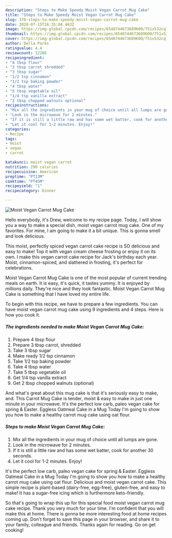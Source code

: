 ```yaml
---
description: "Steps to Make Speedy Moist Vegan Carrot Mug Cake"
title: "Steps to Make Speedy Moist Vegan Carrot Mug Cake"
slug: 370-steps-to-make-speedy-moist-vegan-carrot-mug-cake
date: 2020-07-15T16:35:04.463Z
image: https://img-global.cpcdn.com/recipes/6548744673689600/751x532cq70/moist-vegan-carrot-mug-cake-recipe-main-photo.jpg
thumbnail: https://img-global.cpcdn.com/recipes/6548744673689600/751x532cq70/moist-vegan-carrot-mug-cake-recipe-main-photo.jpg
cover: https://img-global.cpcdn.com/recipes/6548744673689600/751x532cq70/moist-vegan-carrot-mug-cake-recipe-main-photo.jpg
author: Della Parks
ratingvalue: 4.4
reviewcount: 12286
recipeingredient:
- "4 tbsp flour"
- "3 tbsp carrot shredded"
- "3 tbsp sugar"
- "1/2 tsp cinnamon"
- "1/2 tsp baking powder"
- "4 tbsp water"
- "5 tbsp vegetable oil"
- "1/4 tsp vanilla extract"
- "2 tbsp chopped walnuts optional"
recipeinstructions:
- "Mix all the ingredients in your mug of choice until all lumps are gone."
- "Look in the microwave for 2 minutes."
- "If it is still a little raw and has some wet batter, cook for another 30 seconds."
- "Let it cool for 1-2 minutes. Enjoy!"
categories:
- Recipe
tags:
- moist
- vegan
- carrot

katakunci: moist vegan carrot 
nutrition: 290 calories
recipecuisine: American
preptime: "PT13M"
cooktime: "PT45M"
recipeyield: "1"
recipecategory: Dinner

---
```



![Moist Vegan Carrot Mug Cake](https://img-global.cpcdn.com/recipes/6548744673689600/751x532cq70/moist-vegan-carrot-mug-cake-recipe-main-photo.jpg)

Hello everybody, it's Drew, welcome to my recipe page. Today, I will show you a way to make a special dish, moist vegan carrot mug cake. One of my favorites. For mine, I am going to make it a bit unique. This is gonna smell and look delicious.

This moist, perfectly spiced vegan carrot cake recipe is SO delicious and easy to make! Top it with vegan cream cheese frosting or enjoy it on its own. I make this vegan carrot cake recipe for Jack&#39;s birthday each year. Moist, cinnamon-spiced, and slathered in frosting, it&#39;s perfect for celebrations.

Moist Vegan Carrot Mug Cake is one of the most popular of current trending meals on earth. It is easy, it's quick, it tastes yummy. It is enjoyed by millions daily. They're nice and they look fantastic. Moist Vegan Carrot Mug Cake is something that I have loved my entire life.


To begin with this recipe, we have to prepare a few ingredients. You can have moist vegan carrot mug cake using 9 ingredients and 4 steps. Here is how you cook it.

<!--inarticleads1-->

##### The ingredients needed to make Moist Vegan Carrot Mug Cake:

1. Prepare 4 tbsp flour
1. Prepare 3 tbsp carrot, shredded
1. Take 3 tbsp sugar
1. Make ready 1/2 tsp cinnamon
1. Take 1/2 tsp baking powder
1. Take 4 tbsp water
1. Take 5 tbsp vegetable oil
1. Get 1/4 tsp vanilla extract
1. Get 2 tbsp chopped walnuts (optional)


And what&#39;s great about this mug cake is that it&#39;s seriously easy to make, and. This Carrot Mug Cake is tender, moist &amp; easy to make in just one minute in your microwave. It&#39;s the perfect low carb, paleo vegan cake for spring &amp; Easter. Eggless Oatmeal Cake in a Mug Today I&#39;m going to show you how to make a healthy carrot mug cake using oat flour. 

<!--inarticleads2-->

##### Steps to make Moist Vegan Carrot Mug Cake:

1. Mix all the ingredients in your mug of choice until all lumps are gone.
1. Look in the microwave for 2 minutes.
1. If it is still a little raw and has some wet batter, cook for another 30 seconds.
1. Let it cool for 1-2 minutes. Enjoy!


It&#39;s the perfect low carb, paleo vegan cake for spring &amp; Easter. Eggless Oatmeal Cake in a Mug Today I&#39;m going to show you how to make a healthy carrot mug cake using oat flour. Delicious and moist vegan carrot cake. This simple recipe is plant-based (dairy-free, egg-free), gluten-free, and easy to make! It has a sugar-free icing which is furthermore keto-friendly. 

So that's going to wrap this up for this special food moist vegan carrot mug cake recipe. Thank you very much for your time. I'm confident that you will make this at home. There is gonna be more interesting food at home recipes coming up. Don't forget to save this page in your browser, and share it to your family, colleague and friends. Thanks again for reading. Go on get cooking!
